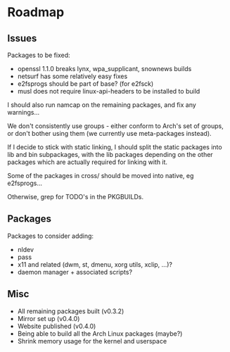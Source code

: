 # Roadmap #

## Issues ##

Packages to be fixed:
- openssl 1.1.0 breaks lynx, wpa\_supplicant, snownews builds
- netsurf has some relatively easy fixes
- e2fsprogs should be part of base? (for e2fsck)
- musl does not require linux-api-headers to be installed to build

I should also run namcap on the remaining packages, and fix any warnings...

We don't consistently use groups - either conform to Arch's set of groups, or
don't bother using them (we currently use meta-packages instead).

If I decide to stick with static linking, I should split the static packages
into lib and bin subpackages, with the lib packages depending on the other
packages which are actually required for linking with it.

Some of the packages in cross/ should be moved into native, eg e2fsprogs...

Otherwise, grep for TODO's in the PKGBUILDs.


## Packages ##

Packages to consider adding:

- nldev
- pass
- x11 and related (dwm, st, dmenu, xorg utils, xclip, ...)?
- daemon manager + associated scripts?


## Misc ##

- All remaining packages built (v0.3.2)
- Mirror set up (v0.4.0)
- Website published (v0.4.0)
- Being able to build all the Arch Linux packages (maybe?)
- Shrink memory usage for the kernel and userspace


